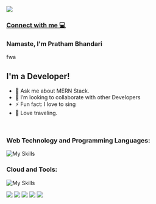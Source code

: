 ![](https://komarev.com/ghpvc/?username=prathambhandari&style=for-the-badge&color=grey)



### [Connect with me 💻](https://www.prathambhandari.com/)


### Namaste, I'm Pratham Bhandari
fwa
## I'm a Developer!
- 🌱 Ask me about MERN Stack.
- 👯 I’m looking to collaborate with other Developers 
- ⚡ Fun fact: I love to sing 
- 💬 Love traveling.
  
<br />


### Web Technology and Programming Languages:
![My Skills](https://skillicons.dev/icons?i=html,css,js,ts,react,redux,nextjs,tailwind,sass,java,c,nodejs,mongodb)

### Cloud and Tools:

![My Skills](https://skillicons.dev/icons?i=aws,linux,docker,kubernetes,)




![](http://github-profile-summary-cards.vercel.app/api/cards/profile-details?username=prathambhandari&theme=transparent)
![](http://github-profile-summary-cards.vercel.app/api/cards/repos-per-language?username=prathambhandari&theme=transparent)
![](http://github-profile-summary-cards.vercel.app/api/cards/most-commit-language?username=prathambhandari&theme=transparent)
![](http://github-profile-summary-cards.vercel.app/api/cards/stats?username=prathambhandari&theme=transparent)
![](http://github-profile-summary-cards.vercel.app/api/cards/productive-time?username=prathambhandari&theme=transparent)






